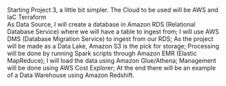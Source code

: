 Starting Project 3, a little bit simpler.
The Cloud to be used will be AWS and IaC Terraform  
As Data Source, I will create a database in Amazon RDS (Relational Database Service) where we will have a table to ingest from;
I will use AWS DMS (Database Migration Service) to ingest from our RDS;
As the project will be made as a Data Lake, Amazon S3 is the pick for storage;
Processing will be done by running Spark scripts through Amazon EMR (Elastic MapReduce);
I will load the data using Amazon Glue/Athena;
Management will be done using AWS Cost Explorer;
At the end there will be an example of a Data Warehouse using Amazon Redshift.
